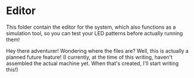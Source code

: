 # Editor

This folder contain the editor for the system, which also functions as a simulation tool, so you can test your LED patterns before actually running them!

Hey there adventurer! Wondering where the files are? Well, this is actually a planned future feature! (I currently, at the time of this writing, haven't assembled the actual machine yet. When that's created, I'll start writing this!)